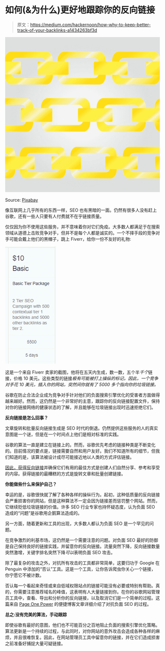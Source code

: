 # 如何(&为什么)更好地跟踪你的反向链接

> 原文：<https://medium.com/hackernoon/how-why-to-keep-better-track-of-your-backlinks-a1434263bf3d>

![](img/99010099b128384c18854b8bd6934ae9.png)

Source: [Pixabay](https://pixabay.com/en/backlink-blog-gold-645255/)

像互联网上几乎所有的东西一样，SEO 也有黑暗的一面。仍然有很多人没有赶上谷歌，还有一些人只要有人付费就不在乎链接质量。

仅仅因为你不使用这些服务，并不意味着你对它们免疫。大多数人都满足于在搜索领域从道德上击败竞争对手，但并不是每个人都是诚实的。一个不择手段的竞争对手可能会戴上他们的黑帽子，跳上 Fiverr，给你一份不友好的礼物:

![](img/2431a730de430e65f937706e6ab427b9.png)

这是一个来自 Fiverr 卖家的截图，他将在五天内生成，数一数，五个半*千个*链接，价格 10 美元。这些类型的链接*极有可能被打上操纵的标记。因此，一个竞争对手花 10 美元，插入你的网站，突然间你就有了 5000 多个指向你的垃圾链接。*

谷歌在防止合法企业成为竞争对手针对他们的负面搜索引擎优化的受害者方面做得越来越好。然而，这仍然是一个非常好的主意，跟踪你的反向链接配置文件，保持对你的链接网络的健康状态的了解，并且能够在垃圾链接出现时迅速拒绝它们。

**反向链接是怎么回事？**

文章旋转和批量反向链接生成是 SEO 时代的倒退。仍然提供这些服务的人的真实意图是一个谜，但是在一个时间点上他们是相对标准的实践。

谷歌的算法一直是建立在链接上的。然而，谷歌优先考虑的链接种类是不断变化的。目前情况的要点是，链接需要自然和用户友好。我们不知道所有的细节，但我们知道的是，该算法被设计成尽可能接近地以人类的方式评估链接。

[因此，获得反向链接](https://hackernoon.com/beginners-guide-to-seo-101-143d792a36a0)并确保它们有用的最佳方式是创建人们自然分享、参考和享受的内容。获得链接的最糟糕的方式是旋转文章和批量创建链接。

**你能做些什么来保护自己？**

幸运的是，谷歌很快就了解了各种各样的操纵行为。起初，这种低质量的反向链接会严重损害你的网站，但是这种算法不一定会因为链接差而惩罚整个网站。然而，它继续贬低垃圾链接的价值。许多 SEO 行业专家也持怀疑态度，认为负面 SEO 造成的“问题”是谷歌用企鹅算法造成的。

另一方面，随着更新和工具的出现，大多数人都认为负面 SEO 是一个罕见的问题。

在竞争激烈的利基市场，这仍然是一个需要注意的问题。对负面 SEO 最好的防御是自己保持良好的链接实践，并留意你的反向链接。流量突然下降，反向链接数量突然激增，关键字排名突然下降*可以*表明负面 SEO 攻击。

除了最复杂的攻击之外，对抗所有攻击的工具都非常简单，这要归功于 Google 在 Penguin 中添加的“否认”工具。这是一个工具，让你告诉爬虫你关心一个链接，你宁愿它不被计数。

否认每一个看起来奇怪或来自低域权限站点的链接可能没有必要或特别有帮助。真的，你需要注意推荐域名的峰值，这表明有人大量链接到你。在你的谷歌网站管理员工具中，查看、导出和分析你的反向链接，以及取消它们是一个简单的过程。这篇来自 [Page One Power](https://www.pageonepower.com/linkarati/monitor-backlinks-google-webmaster-tools-negative-seo) 的便捷博客文章详细介绍了对抗负面 SEO 的过程。

**总之:没有完美的算法，手动跟踪**

即使谷歌有最好的意图，他们也不可能百分之百地阻止负面的搜索引擎优化策略。算法更新是一个持续的过程，与此同时，对你网站的意外攻击会造成各种各样的麻烦，并且很难恢复。因此，在网站管理员工具中留意你的链接，并在它们造成损害之前准备好捕捉大量可疑链接。